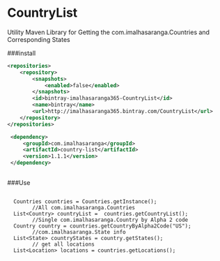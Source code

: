 # CountryList

Utility Maven Library for Getting the com.imalhasaranga.Countries and Corresponding States
 
###install 

````xml
<repositories>
    <repository>
        <snapshots>
            <enabled>false</enabled>
        </snapshots>
        <id>bintray-imalhasaranga365-CountryList</id>
        <name>bintray</name>
        <url>http://imalhasaranga365.bintray.com/CountryList</url>
    </repository>
</repositories>
````
````xml
 <dependency>
     <groupId>com.imalhasaranga</groupId>
     <artifactId>country-list</artifactId>
     <version>1.1.1</version>
 </dependency>
 
````

###Use

````

  Countries countries = Countries.getInstance();
        //All com.imalhasaranga.Countries
  List<Country> countryList =  countries.getCountryList();
        //Single com.imalhasaranga.Country by Alpha 2 code
  Country country = countries.getCountryByAlpha2Code("US");
        //com.imalhasaranga.State info
  List<State> countryStates = country.getStates();
        // get all locations  
  List<Location> locations = countries.getLocations();
       


````